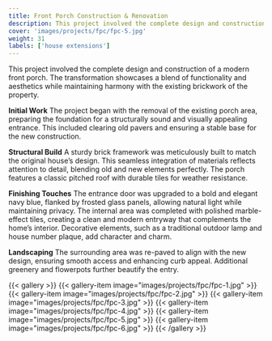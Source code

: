 ```yaml
---
title: Front Porch Construction & Renovation
description: This project involved the complete design and construction of a modern front porch. The transformation showcases a blend of functionality and aesthetics while maintaining harmony with the existing brickwork of the property.
cover: 'images/projects/fpc/fpc-5.jpg'
weight: 31
labels: ['house extensions']
---
```


This project involved the complete design and construction of a modern front porch. The transformation showcases a blend of functionality and aesthetics while maintaining harmony with the existing brickwork of the property.

**Initial Work**
The project began with the removal of the existing porch area, preparing the foundation for a structurally sound and visually appealing entrance. This included clearing old pavers and ensuring a stable base for the new construction.

**Structural Build**
A sturdy brick framework was meticulously built to match the original house’s design. This seamless integration of materials reflects attention to detail, blending old and new elements perfectly. The porch features a classic pitched roof with durable tiles for weather resistance.

**Finishing Touches**
The entrance door was upgraded to a bold and elegant navy blue, flanked by frosted glass panels, allowing natural light while maintaining privacy.
The internal area was completed with polished marble-effect tiles, creating a clean and modern entryway that complements the home’s interior.
Decorative elements, such as a traditional outdoor lamp and house number plaque, add character and charm.

**Landscaping**
The surrounding area was re-paved to align with the new design, ensuring smooth access and enhancing curb appeal. Additional greenery and flowerpots further beautify the entry.

{{< gallery >}}
{{< gallery-item image="images/projects/fpc/fpc-1.jpg" >}}
{{< gallery-item image="images/projects/fpc/fpc-2.jpg" >}}
{{< gallery-item image="images/projects/fpc/fpc-3.jpg" >}}
{{< gallery-item image="images/projects/fpc/fpc-4.jpg" >}}
{{< gallery-item image="images/projects/fpc/fpc-5.jpg" >}}
{{< gallery-item image="images/projects/fpc/fpc-6.jpg" >}}
{{< /gallery >}}
